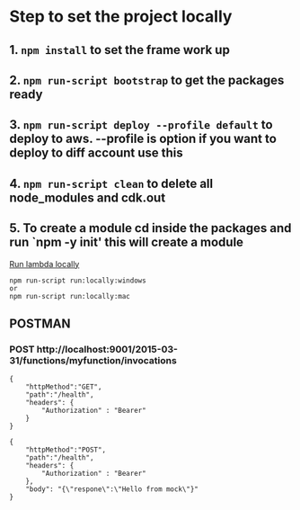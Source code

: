 # Step to set the project locally
## 1. `npm install`  to set the frame work up
## 2. `npm run-script bootstrap` to get the packages ready
## 3. `npm run-script deploy --profile default` to deploy to aws. --profile is option if you want to deploy to diff account use this
## 4. `npm run-script clean`  to delete all node_modules and cdk.out
## 5. To create a module cd inside the packages and run `npm -y init' this will create a module

[Run lambda locally](https://github.com/lambci/docker-lambda#run-examples)

```
npm run-script run:locally:windows 
or 
npm run-script run:locally:mac
 ```
## POSTMAN 
### POST http://localhost:9001/2015-03-31/functions/myfunction/invocations
```
{
	"httpMethod":"GET",
	"path":"/health",
	"headers": {
		"Authorization" : "Bearer"
	}
}
```
```
{
	"httpMethod":"POST",
	"path":"/health",
	"headers": {
		"Authorization" : "Bearer"
	},
	"body": "{\"respone\":\"Hello from mock\"}"
}
```